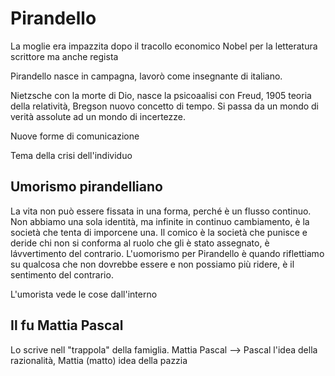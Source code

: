 # Pirandello
La moglie era impazzita dopo il tracollo economico
Nobel per la letteratura
scrittore ma anche regista

Pirandello nasce in campagna, lavorò come insegnante di italiano.

Nietzsche con la morte di Dio, nasce la psicoaalisi con Freud, 1905 teoria della relatività, Bregson nuovo concetto di tempo.
Si passa da un mondo di verità assolute ad un mondo di incertezze.

Nuove forme di comunicazione

Tema della crisi dell'individuo

## Umorismo pirandelliano
La vita non può essere fissata in una forma, perché è un flusso continuo.
Non abbiamo una sola identità, ma infinite in continuo cambiamento, è la società che tenta di imporcene una.
Il comico è la società che punisce e deride chi non si conforma al ruolo che gli è stato assegnato, è lávvertimento del contrario.
L'uomorismo per Pirandello è quando riflettiamo su qualcosa che non dovrebbe essere e non possiamo più ridere, è il sentimento del contrario.

L'umorista vede le cose dall'interno

## Il fu Mattia Pascal
Lo scrive nell "trappola" della famiglia.
Mattia Pascal --> Pascal l'idea della razionalità, Mattia (matto) idea della pazzia

